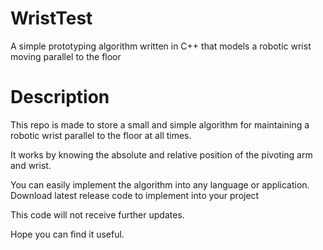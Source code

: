 # WristTest
 A simple prototyping algorithm written in C++ that models a robotic wrist moving parallel to the floor

# Description

This repo is made to store a small and simple algorithm for maintaining a robotic wrist parallel to the floor at all times. 

It works by knowing the absolute and relative position of the pivoting arm and wrist. 

You can easily implement the algorithm into any language or application. Download latest release code to implement into your project

This code will not receive further updates.

Hope you can find it useful. 
